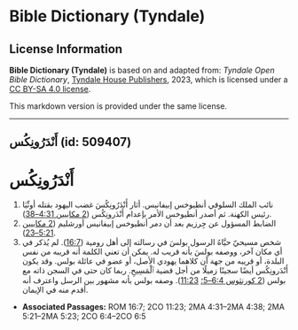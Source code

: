 # Bible Dictionary (Tyndale)

## License Information

**Bible Dictionary (Tyndale)** is based on and adapted from: _Tyndale Open Bible Dictionary_, [Tyndale House Publishers](https://tyndaleopenresources.com/), 2023, which is licensed under a [CC BY-SA 4.0 license](https://creativecommons.org/licenses/by-sa/4.0/legalcode.en).

This markdown version is provided under the same license.



--------------------------------

## أَنْدَرُونِكُس (id: 509407)

**أَنْدَرُونِكُس**
==================

1. نائب الملك السلوقي أنطيوخس إبيفانيس. أثار أَنْدَرُونِكُسَ غضب اليهود بقتله أونِّيَا رئيس الكهنة. ثم أصدر أنطيوخس الأمر بإعدام أَنْدَرونِكُس ([2 مكابيين 4:31–38](https://ref.ly/2Macc4:31-2Macc4:38)).
2. الضابط المسؤول عن جِرزيم بعد أن دمر أنطيوخس إبيفانيس أورشليم ([2 مكابيين 5:21–23](https://ref.ly/2Macc5:21-2Macc5:23)).
3. شخص مسيحيّ حيَّاهُ الرسول بولسَ في رسالته إلى أهل رومية ([16:7](https://ref.ly/Rom16:7)). لم يُذكر في أي مكان آخر، ووصفه بولسَ بأنه قريب له. يمكن أن تعني الكلمة أنه قريبه من نفس البلدة، أو قريبه من جهة آن كلاهما يهودي الأصل، أو عضو في عائلة بولس. وقد يكون أَنْدَرونِكُس أيضًا سجينًا زميلًا من أجل قضية ٱلْمَسِيحِ. ربما كان حتى في السجن ذاته مع بولس ([2 كورنثوس 6:4–5؛](https://ref.ly/2Cor6:4-2Cor6:5) [11:23](https://ref.ly/2Cor11:23)). وصفه بولس بأنه مشهور بين الرسل واعترف أنه أقدم منه في الإيمان.

* **Associated Passages:** ROM 16:7; 2CO 11:23; 2MA 4:31–2MA 4:38; 2MA 5:21–2MA 5:23; 2CO 6:4–2CO 6:5

